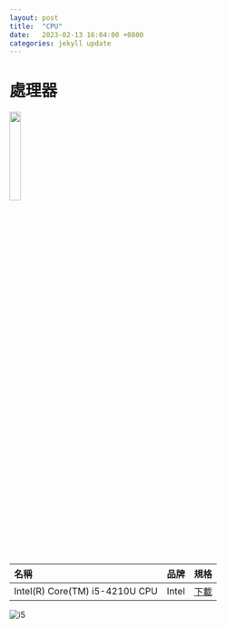 ```yaml
---
layout: post
title:  "CPU"
date:   2023-02-13 16:04:00 +0800
categories: jekyll update
---
```


# 處理器
<img src="/test/img/CPU_Intel_i5.png" width="20%">

|名稱|品牌|規格|
|:--|:--|:--|
|Intel(R) Core(TM) i5-4210U CPU|Intel|[下載](/test/file/Intel_UPE_SpecificationsChart_2023_02_16.csv)|

![i5](/test/img/CPU_Intel_i5.png "I5處理器")




